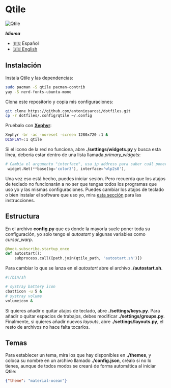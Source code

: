 # Qtile

![Qtile](../../.screenshots/qtile.png)

***Idioma***
- 🇪🇸 Español
- [🇺🇸 English](https://github.com/antoniosarosi/dotfiles/tree/master/.config/qtile)

## Instalación

Instala Qtile y las dependencias:

```bash
sudo pacman -S qtile pacman-contrib
yay -S nerd-fonts-ubuntu-mono
```

Clona este repositorio y copia mis configuraciones:

```bash
git clone https://github.com/antoniosarosi/dotfiles.git
cp -r dotfiles/.config/qtile ~/.config
```

Pruébalo con **[Xephyr](https://wiki.archlinux.org/index.php/Xephyr)**:

```bash
Xephyr -br -ac -noreset -screen 1280x720 :1 &
DISPLAY=:1 qtile
```

Si el icono de la red no funciona, abre  **./settings/widgets.py** y busca
esta línea, debería estar dentro de una lista llamada *primary_widgets*:

```python
# Cambia el argumento "interface", usa ip address para saber cuál poner
 widget.Net(**base(bg='color3'), interface='wlp2s0'),
```

Una vez eso está hecho, puedes iniciar sesión. Pero recuerda que los atajos de
teclado no funcionarán a no ser que tengas todos los programas que uso yo y las
mismas configuraciones. Puedes cambiar los atajos de teclado o bien instalar el
software que uso yo, mira
[esta sección](https://github.com/antoniosarosi/dotfiles/blob/master/README.es.md#atajos-de-teclado)
para las instrucciones.

## Estructura

En el archivo **config.py** que es donde la mayoría suele poner toda su
configuración, yo solo tengo el *autostart* y algunas variables como
*cursor_warp*.

```python
@hook.subscribe.startup_once
def autostart():
    subprocess.call([path.join(qtile_path, 'autostart.sh')])
```

Para cambiar lo que se lanza en el *autostart* abre el archivo 
**./autostart.sh**.

```bash
#!/bin/sh

# systray battery icon
cbatticon -u 5 &
# systray volume
volumeicon &
```

Si quieres añadir o quitar atajos de teclado, abre **./settings/keys.py**. Para
añadir o quitar espacios de trabajos, debes modificar **./settings/groups.py**.
Finalmente, si quieres añadir nuevos *layouts*, abre **./settings/layouts.py**,
el resto de archivos no hace falta tocarlos.

## Temas

Para establecer un tema, mira los que hay disponibles en **./themes**, y coloca
su nombre en un archivo llamado **./config.json**, créalo si no lo tienes,
aunque de todos modos se creará de forma automática al iniciar Qtile:

```json
{"theme": "material-ocean"}
```
